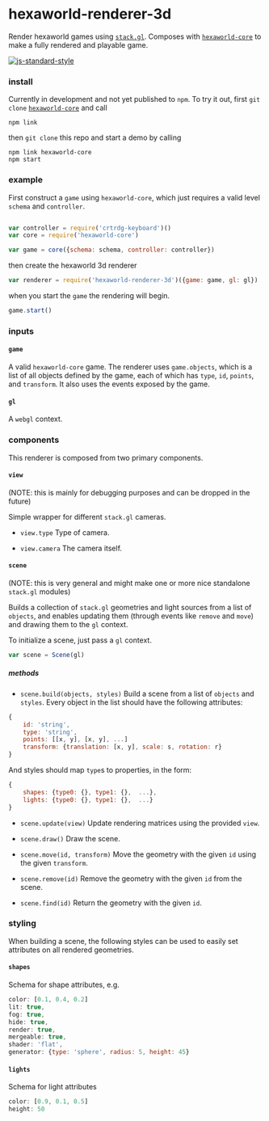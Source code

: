 # hexaworld-renderer-3d

Render hexaworld games using [`stack.gl`](http://stack.gl). Composes with [`hexaworld-core`](https://github.com/hexaworld/hexaworld-core) to make a fully rendered and playable game.

[![js-standard-style](https://cdn.rawgit.com/feross/standard/master/badge.svg)](https://github.com/feross/standard)

### install

Currently in development and not yet published to `npm`. To try it out, first `git clone` [`hexaworld-core`](https://github.com/hexaworld/hexaworld-core) and call

```
npm link
```

then `git clone` this repo and start a demo by calling

```
npm link hexaworld-core
npm start
```

### example

First construct a `game` using `hexaworld-core`, which just requires a valid level `schema` and `controller`.

```javascript

var controller = require('crtrdg-keyboard')()
var core = require('hexaworld-core')

var game = core({schema: schema, controller: controller})
```

then create the hexaworld 3d renderer

```javascript
var renderer = require('hexaworld-renderer-3d')({game: game, gl: gl})
```

when you start the `game` the rendering will begin.

```javascript
game.start()
```

### inputs

#### `game`
A valid `hexaworld-core` game. The renderer uses `game.objects`, which is a list of all objects defined by the game, each of which has `type`, `id`, `points`, and `transform`. It also uses the events exposed by the game.

#### `gl`
A `webgl` context.

### components
This renderer is composed from two primary components.

#### `view` 
(NOTE: this is mainly for debugging purposes and can be dropped in the future)

Simple wrapper for different `stack.gl` cameras.

- `view.type` Type of camera.

- `view.camera` The camera itself.

#### `scene`

(NOTE: this is very general and might make one or more nice standalone `stack.gl` modules)

Builds a collection of `stack.gl` geometries and light sources from a list of `objects`, and enables updating them (through events like `remove` and `move`) and drawing them to the `gl` context.

To initialize a scene, just pass a `gl` context.

```javascript
var scene = Scene(gl)
```

##### methods

- `scene.build(objects, styles)` Build a scene from a list of `objects` and  `styles`. Every object in the list should have the following attributes:

```javascript
{
	id: 'string',
	type: 'string',
	points: [[x, y], [x, y], ...]
	transform: {translation: [x, y], scale: s, rotation: r}
}
```

And styles should map `type`s to properties, in the form:

```javascript
{
	shapes: {type0: {}, type1: {},	...},
	lights: {type0: {}, type1: {},	...}
}
```

- `scene.update(view)` Update rendering matrices using the provided `view`.

- `scene.draw()` Draw the scene.

- `scene.move(id, transform)` Move the geometry with the given `id` using the given `transform`.

- `scene.remove(id)` Remove the geometry with the given `id` from the scene.

- `scene.find(id)` Return the geometry with the given `id`.

### styling

When building a scene, the following styles can be used to easily set attributes on all rendered geometries.

#### `shapes`
Schema for shape attributes, e.g.

```javascript
color: [0.1, 0.4, 0.2]
lit: true,
fog: true,
hide: true,
render: true,
mergeable: true,
shader: 'flat',
generator: {type: 'sphere', radius: 5, height: 45}
```

#### `lights`
Schema for light attributes
```javascript
color: [0.9, 0.1, 0.5]
height: 50
```
